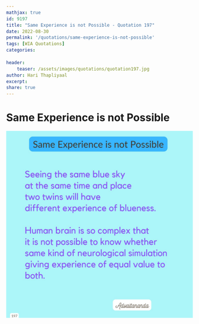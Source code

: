 ```yaml
---
mathjax: true
id: 9197
title: "Same Experience is not Possible - Quotation 197"
date: 2022-08-30
permalink: '/quotations/same-experience-is-not-possible'
tags: [WIA Quotations] 
categories: 

header:
    teaser: /assets/images/quotations/quotation197.jpg
author: Hari Thapliyaal 
excerpt:
share: true 
---
```


# Same Experience is not Possible

![Same Experience is not Possible](/assets/images/quotations/quotation197.jpg)
